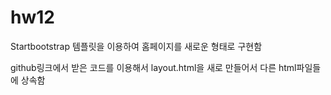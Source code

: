 # hw12
Startbootstrap 템플릿을 이용하여 홈페이지를 새로운 형태로 구현함

github링크에서 받은 코드를 이용해서 layout.html을 새로 만들어서 다른 html파일들에 상속함